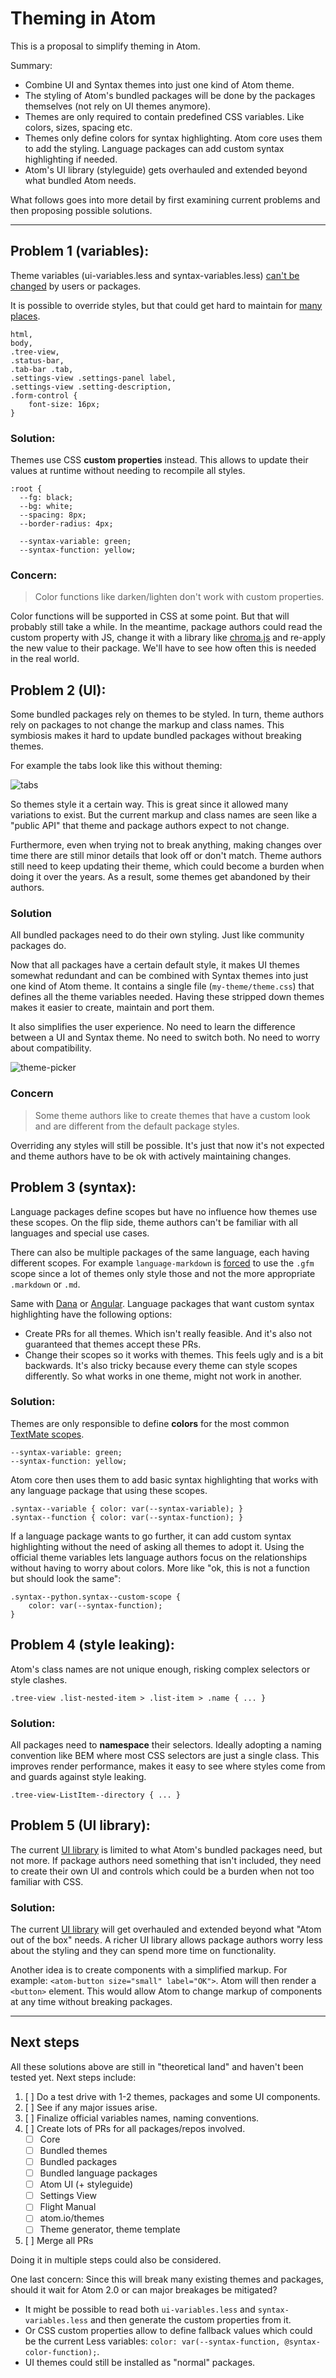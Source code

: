 # Theming in Atom

This is a proposal to simplify theming in Atom.

Summary:

- Combine UI and Syntax themes into just one kind of Atom theme.
- The styling of Atom's bundled packages will be done by the packages themselves (not rely on UI themes anymore).
- Themes are only required to contain predefined CSS variables. Like colors, sizes, spacing etc.
- Themes only define colors for syntax highlighting. Atom core uses them to add the styling. Language packages can add custom syntax highlighting if needed.
- Atom's UI library (styleguide) gets overhauled and extended beyond what bundled Atom needs.

What follows goes into more detail by first examining current problems and then proposing possible solutions.


---


## Problem 1 (variables):

Theme variables (ui-variables.less and syntax-variables.less) [can't be changed](https://github.com/atom/atom/issues/5903) by users or packages.

It is possible to override styles, but that could get hard to maintain for [many places](https://github.com/atom/atom/issues/3636#issuecomment-75157082).

```less
html,
body,
.tree-view,
.status-bar,
.tab-bar .tab,
.settings-view .settings-panel label,
.settings-view .setting-description,
.form-control {
    font-size: 16px;
}
```

### Solution:

Themes use CSS **custom properties** instead. This allows to update their values at runtime without needing to recompile all styles.

```less
:root {
  --fg: black;
  --bg: white;
  --spacing: 8px;
  --border-radius: 4px;
  
  --syntax-variable: green;
  --syntax-function: yellow;
```

### Concern:

> Color functions like darken/lighten don't work with custom properties. 

Color functions will be supported in CSS at some point. But that will probably still take a while. In the meantime, package authors could read the custom property with JS, change it with a library like [chroma.js](https://gka.github.io/chroma.js/) and re-apply the new value to their package. We'll have to see how often this is needed in the real world.





## Problem 2 (UI):

Some bundled packages rely on themes to be styled. In turn, theme authors rely on packages to not change the markup and class names. This symbiosis makes it hard to update bundled packages without breaking themes.

For example the tabs look like this without theming:

![tabs](https://user-images.githubusercontent.com/378023/34474035-fb72c2d4-efbc-11e7-9c0f-6a03123d159d.png)

So themes style it a certain way. This is great since it allowed many variations to exist. But the current markup and class names are seen like a "public API" that theme and package authors expect to not change.

Furthermore, even when trying not to break anything, making changes over time there are still minor details that look off or don't match. Theme authors still need to keep updating their theme, which could become a burden when doing it over the years. As a result, some themes get abandoned by their authors.


### Solution

All bundled packages need to do their own styling. Just like community packages do.

Now that all packages have a certain default style, it makes UI themes somewhat redundant and can be combined with Syntax themes into just one kind of Atom theme. It contains a single file (`my-theme/theme.css`) that defines all the theme variables needed. Having these stripped down themes makes it easier to create, maintain and port them.

It also simplifies the user experience. No need to learn the difference between a UI and Syntax theme. No need to switch both. No need to worry about compatibility.

![theme-picker](https://user-images.githubusercontent.com/378023/34474043-0d75c0da-efbd-11e7-83ae-ff595b339a1a.png)


### Concern

> Some theme authors like to create themes that have a custom look and are different from the default package styles.

Overriding any styles will still be possible. It's just that now it's not expected and theme authors have to be ok with actively maintaining changes.





## Problem 3 (syntax):

Language packages define scopes but have no influence how themes use these scopes. On the flip side, theme authors can't be familiar with all languages and special use cases.

There can also be multiple packages of the same language, each having different scopes. For example `language-markdown` is [forced](https://github.com/burodepeper/language-markdown/issues/52) to use the `.gfm` scope since a lot of themes only style those and not the more appropriate `.markdown` or `.md`.

Same with [Dana](https://github.com/atom/one-light-syntax/issues/12) or [Angular](https://github.com/simurai/duotone-light-syntax/issues/4). Language packages that want custom syntax highlighting have the following options:

- Create PRs for all themes. Which isn't really feasible. And it's also not guaranteed that themes accept these PRs. 
- Change their scopes so it works with themes. This feels ugly and is a bit backwards. It's also tricky because every theme can style scopes differently. So what works in one theme, might not work in another.


### Solution:

Themes are only responsible to define **colors** for the most common [TextMate scopes](https://manual.macromates.com/en/language_grammars#naming_conventions).

```less
--syntax-variable: green;
--syntax-function: yellow;
```

Atom core then uses them to add basic syntax highlighting that works with any language package that using these scopes.

```less
.syntax--variable { color: var(--syntax-variable); }
.syntax--function { color: var(--syntax-function); }
```

If a language package wants to go further, it can add custom syntax highlighting without the need of asking all themes to adopt it. Using the official theme variables lets language authors focus on the relationships without having to worry about colors. More like "ok, this is not a function but should look the same":

```less
.syntax--python.syntax--custom-scope {
    color: var(--syntax-function);
}
```





## Problem 4 (style leaking):

Atom's class names are not unique enough, risking complex selectors or style clashes.

```less
.tree-view .list-nested-item > .list-item > .name { ... }
```


### Solution:

All packages need to **namespace** their selectors. Ideally adopting a naming convention like BEM where most CSS selectors are just a single class. This improves render performance, makes it easy to see where styles come from and guards against style leaking.

```less
.tree-view-ListItem--directory { ... }
```





## Problem 5 (UI library): 

The current [UI library](https://github.com/atom/atom-ui) is limited to what Atom's bundled packages need, but not more. If package authors need something that isn't included, they need to create their own UI and controls which could be a burden when not too familiar with CSS.


### Solution:

The current [UI library](https://github.com/atom/atom-ui) will get overhauled and extended beyond what "Atom out of the box" needs. A richer UI library allows package authors worry less about the styling and they can spend more time on functionality.

Another idea is to create components with a simplified markup. For example: `<atom-button size="small" label="OK">`. Atom will then render a `<button>` element. This would allow Atom to change markup of components at any time without breaking packages. 


---


## Next steps

All these solutions above are still in "theoretical land" and haven't been tested yet. Next steps include:

1. [ ] Do a test drive with 1-2 themes, packages and some UI components.
2. [ ] See if any major issues arise.
3. [ ] Finalize official variables names, naming conventions.
4. [ ] Create lots of PRs for all packages/repos involved.
    - [ ] Core
    - [ ] Bundled themes
    - [ ] Bundled packages
    - [ ] Bundled language packages
    - [ ] Atom UI (+ styleguide)
    - [ ] Settings View
    - [ ] Flight Manual
    - [ ] atom.io/themes
    - [ ] Theme generator, theme template
5. [ ] Merge all PRs

Doing it in multiple steps could also be considered.

One last concern: Since this will break many existing themes and packages, should it wait for Atom 2.0 or can major breakages be mitigated?

- It might be possible to read both `ui-variables.less` and `syntax-variables.less` and then generate the custom properties from it.
- Or CSS custom properties allow to define fallback values which could be the current Less variables: `color: var(--syntax-function, @syntax-color-function);`.
- UI themes could still be installed as "normal" packages.
